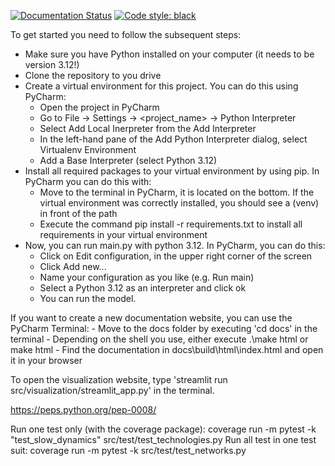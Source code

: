 [![Documentation Status](https://readthedocs.org/projects/adopt-net0/badge/?version=latest)](https://adopt-net0.readthedocs.io/en/latest/?badge=latest)
[![Code style: black](https://img.shields.io/badge/code%20style-black-000000.svg)](https://github.com/psf/black)

To get started you need to follow the subsequent steps:
- Make sure you have Python installed on your computer (it needs to be version 3.12!)
- Clone the repository to you drive
- Create a virtual environment for this project. You can do this using PyCharm:
    - Open the project in PyCharm
    - Go to File -> Settings -> <project_name> -> Python Interpreter
    - Select Add Local Inerpreter from the Add Interpreter
    - In the left-hand pane of the Add Python Interpreter dialog, select Virtualenv Environment
    - Add a Base Interpreter (select Python 3.12)
- Install all required packages to your virtual environment by using pip. In PyCharm you can do this with:
    - Move to the terminal in PyCharm, it is located on the bottom. If the virtual environment was correctly installed, you should see a (venv) in front of the path
    - Execute the command pip install -r requirements.txt to install all requirements in your virtual environment
- Now, you can run main.py with python 3.12. In PyCharm, you can do this:
    - Click on Edit configuration, in the upper right corner of the screen
    - Click Add new...
    - Name your configuration as you like (e.g. Run main)
    - Select a Python 3.12 as an interpreter and click ok
    - You can run the model.

If you want to create a new documentation website, you can use the PyCharm Terminal:
    - Move to the docs folder by executing 'cd docs' in the terminal
    - Depending on the shell you use, either execute .\make html or make html
    - Find the documentation in docs\build\html\index.html and open it in your browser

To open the visualization website, type 'streamlit run src/visualization/streamlit_app.py' in the terminal.

https://peps.python.org/pep-0008/

Run one test only (with the coverage package):
coverage run -m pytest -k "test_slow_dynamics" src/test/test_technologies.py
Run all test in one test suit:
coverage run -m pytest -k src/test/test_networks.py
